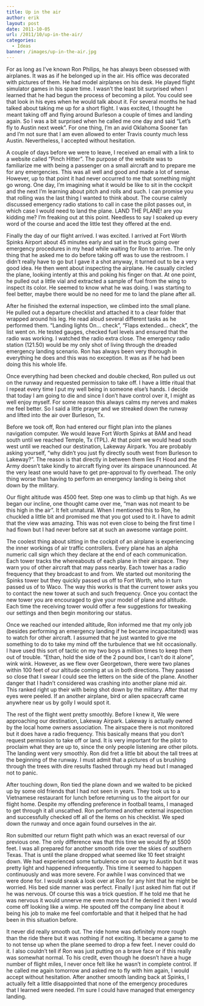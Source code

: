 ```yaml
---
title: Up in the air
author: erik
layout: post
date: 2011-10-05
url: /2011/10/up-in-the-air/
categories:
  - Ideas
banner: /images/up-in-the-air.jpg
---
```

  
For as long as I&#8217;ve known Ron Philips, he has always been obsessed with airplanes. It was as if he belonged up in the air. His office was decorated with pictures of them. He had model airplanes on his desk. He played flight simulator games in his spare time. I wasn&#8217;t the least bit surprised when I learned that he had begun the process of becoming a pilot. You could see that look in his eyes when he would talk about it. For several months he had talked about taking me up for a short flight. I was excited, I thought he meant taking off and flying around Burleson a couple of times and landing again. So I was a bit surprised when he called me one day and said &#8220;Let&#8217;s fly to Austin next week&#8221;. For one thing, I&#8217;m an avid Oklahoma Sooner fan and I&#8217;m not sure that I am even allowed to enter Travis county much less Austin. Nevertheless, I accepted without hesitation.

A couple of days before we were to leave, I received an email with a link to a website called &#8220;Pinch Hitter&#8221;. The purpose of the website was to familiarize me with being a passenger on a small aircraft and to prepare me for any emergencies. This was all well and good and made a lot of sense. However, up to that point it had never occurred to me that something might go wrong. One day, I&#8217;m imagining what it would be like to sit in the cockpit and the next I&#8217;m learning about pitch and rolls and such. I can promise you that rolling was the last thing I wanted to think about. The course calmly discussed emergency radio stations to call in case the pilot passes out, in which case I would need to land the plane. LAND THE PLANE! are you kidding me? I&#8217;m freaking out at this point. Needless to say I soaked up every word of the course and aced the little test they offered at the end.

Finally the day of our flight arrived. I was excited. I arrived at Fort Worth Spinks Airport about 45 minutes early and sat in the truck going over emergency procedures in my head while waiting for Ron to arrive. The only thing that he asked me to do before taking off was to use the restroom. I didn&#8217;t really have to go but I gave it a shot anyway, it turned out to be a very good idea. He then went about inspecting the airplane. He casually circled the plane, looking intently at this and poking his finger on that. At one point, he pulled out a little vial and extracted a sample of fuel from the wing to inspect its color. He seemed to know what he was doing. I was starting to feel better, maybe there would be no need for me to land the plane after all.

After he finished the external inspection, we climbed into the small plane. He pulled out a departure checklist and attached it to a clear folder that wrapped around his leg. He read aloud several different tasks as he performed them. &#8220;Landing lights On&#8230; check&#8221;, &#8220;Flaps extended&#8230; check&#8221;, the list went on. He tested gauges, checked fuel levels and ensured that the radio was working. I watched the radio extra close. The emergency radio station (121.50) would be my only shot of living through the dreaded emergency landing scenario. Ron has always been very thorough in everything he does and this was no exception. It was as if he had been doing this his whole life.

Once everything had been checked and double checked, Ron pulled us out on the runway and requested permission to take off. I have a little ritual that I repeat every time I put my well being in someone else&#8217;s hands. I decide that today I am going to die and since I don&#8217;t have control over it, I might as well enjoy myself. For some reason this always calms my nerves and makes me feel better. So I said a little prayer and we streaked down the runway and lifted into the air over Burleson, Tx.

Before we took off, Ron had entered our flight plan into the planes navigation computer. We would leave Fort Worth Spinks at 8AM and head south until we reached Temple, Tx (TPL). At that point we would head south west until we reached our destination, Lakeway Airpark. You are probably asking yourself, &#8220;why didn&#8217;t you just fly directly south west from Burleson to Lakeway?&#8221;. The reason is that directly in between them lies Ft Hood and the Army doesn&#8217;t take kindly to aircraft flying over its airspace unannounced. At the very least one would have to get pre-approval to fly overhead. The only thing worse than having to perform an emergency landing is being shot down by the military.

Our flight altitude was 4500 feet. Step one was to climb up that high. As we began our incline, one thought came over me, &#8220;man was not meant to be this high in the air&#8221;. It felt unnatural. When I mentioned this to Ron, he chuckled a little bit and promised me that you got used to it. I have to admit that the view was amazing. This was not even close to being the first time I had flown but I had never before sat at such an awesome vantage point.

The coolest thing about sitting in the cockpit of an airplane is experiencing the inner workings of air traffic controllers. Every plane has an alpha numeric call sign which they declare at the end of each communication. Each tower tracks the whereabouts of each plane in their airspace. They warn you of other aircraft that may pass nearby. Each tower has a radio frequency that they broadcast to and from. We started out monitoring the Spinks tower but they quickly passed us off to Fort Worth, who in turn passed us of to Waco. The way this works is that the current tower asks you to contact the new tower at such and such frequency. Once you contact the new tower you are encouraged to give your model of plane and altitude. Each time the receiving tower would offer a few suggestions for tweaking our settings and then begin monitoring our status.

Once we reached our intended altitude, Ron informed me that my only job (besides performing an emergency landing if he became incapacitated) was to watch for other aircraft. I assumed that he just wanted to give me something to do to take my mind off the turbulence that we hit occasionally. I have used this sort of tactic on my two boys a million times to keep them out of trouble. &#8220;Ethan, hold the side of the 2 pound box, I can&#8217;t do it alone&#8221;, wink wink. However, as we flew over Georgetown, there were two planes within 100 feet of our altitude coming at us in both directions. They passed so close that I swear I could see the letters on the side of the plane. Another danger that I hadn&#8217;t considered was crashing into another plane mid air. This ranked right up their with being shot down by the military. After that my eyes were peeled. If an another airplane, bird or alien spacecraft came anywhere near us by golly I would spot it.

The rest of the flight went pretty smoothly. Before I knew it, We were approaching our destination, Lakeway Airpark. Lakeway is actually owned by the local home owners association. The airspace there is not monitored but it does have a radio frequency. This basically means that you don&#8217;t request permission to take off or land. It is very important for the pilot to proclaim what they are up to, since the only people listening are other pilots. The landing went very smoothly. Ron did fret a little bit about the tall trees at the beginning of the runway. I must admit that a pictures of us brushing through the trees with dire results flashed through my head but I managed not to panic.

After touching down, Ron tied the plane down and we waited to be picked up by some old friends that I had not seen in years. They took us to a Vietnamese restaurant for lunch before returning us to the airport for our flight home. Despite my offending preference in football teams, I managed to get through it all unscathed. Ron performed another external inspection and successfully checked off all of the items on his checklist. We sped down the runway and once again found ourselves in the air.

Ron submitted our return flight path which was an exact reversal of our previous one. The only difference was that this time we would fly at 5500 feet. I was all prepared for another smooth ride over the skies of southern Texas. That is until the plane dropped what seemed like 10 feet straight down. We had experienced some turbulence on our way to Austin but it was pretty light and happened infrequently. This time it seemed to happen continuously and was more severe. For awhile I was convinced that we were done for. I would sneak a look over at Ron for any hint that he might be worried. His bed side manner was perfect. Finally I just asked him flat out if he was nervous. Of course this was a trick question. If he told me that he was nervous it would unnerve me even more but if he denied it then I would come off looking like a wimp. He spouted off the company line about it being his job to make me feel comfortable and that it helped that he had been in this situation before.

It never did really smooth out. The ride home was definitely more rough than the ride there but it was nothing if not exciting. It became a game to me to not tense up when the plane seemed to drop a few feet. I never could do it. I also couldn&#8217;t tell if Ron was just putting on a brave face or if this really was somewhat normal. To his credit, even though he doesn&#8217;t have a huge number of flight miles, I never once felt like he wasn&#8217;t in complete control. If he called me again tomorrow and asked me to fly with him again, I would accept without hesitation. After another smooth landing back at Spinks, I actually felt a little disappointed that none of the emergency procedures that I learned were needed. I&#8217;m sure I could have managed that emergency landing.